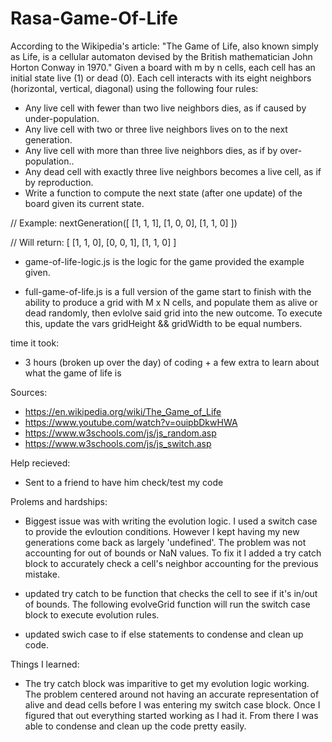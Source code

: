 # Rasa-Game-Of-Life


According to the Wikipedia's article: "The Game of Life, also known simply as Life, is a cellular automaton devised by the British mathematician John Horton Conway in 1970."
Given a board with m by n cells, each cell has an initial state live (1) or dead (0). Each cell interacts with its eight neighbors (horizontal, vertical, diagonal) using the following four rules:
* Any live cell with fewer than two live neighbors dies, as if caused by under-population.
* Any live cell with two or three live neighbors lives on to the next generation.
* Any live cell with more than three live neighbors dies, as if by over-population..
* Any dead cell with exactly three live neighbors becomes a live cell, as if by reproduction.
* Write a function to compute the next state (after one update) of the board given its current state.

// Example:
nextGeneration([
  [1, 1, 1],
  [1, 0, 0],
  [1, 1, 0]
])

// Will return:
[
  [1, 1, 0],
  [0, 0, 1],
  [1, 1, 0]
]


- game-of-life-logic.js is the logic for the game provided the example given.

- full-game-of-life.js is a full version of the game start to finish with the ability to produce a grid with M x N cells, and populate them as alive or dead randomly, then evlolve said grid into the new outcome. To execute this, update the vars gridHeight && gridWidth to be equal numbers.



time it took:
- 3 hours (broken up over the day) of coding + a few extra to learn about what the game of life is

Sources: 
- https://en.wikipedia.org/wiki/The_Game_of_Life
- https://www.youtube.com/watch?v=ouipbDkwHWA
- https://www.w3schools.com/js/js_random.asp
- https://www.w3schools.com/js/js_switch.asp
 
Help recieved: 
- Sent to a friend to have him check/test my code


Prolems and hardships:
- Biggest issue was with writing the evolution logic. I used a switch case to provide the evloution conditions. 
However I kept having my new generations come back as largely 'undefined'. The problem was not accounting for out of bounds or NaN values. To fix it I added a try catch block to accurately check a cell's neighbor accounting for the previous mistake.

- updated try catch to be function that checks the cell to see if it's in/out of bounds. The following evolveGrid function will run the switch case block to execute evolution rules.

- updated swich case to if else statements to condense and clean up code.


Things I learned:
- The try catch block was imparitive to get my evolution logic working. The problem centered around not having an accurate representation of alive and dead cells before I was entering my switch case block. Once I figured that out everything started working as I had it. From there I was able to condense and clean up the code pretty easily.



